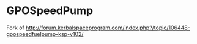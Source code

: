 # GPOSpeedPump
Fork of http://forum.kerbalspaceprogram.com/index.php?/topic/106448-gpospeedfuelpump-ksp-v102/

